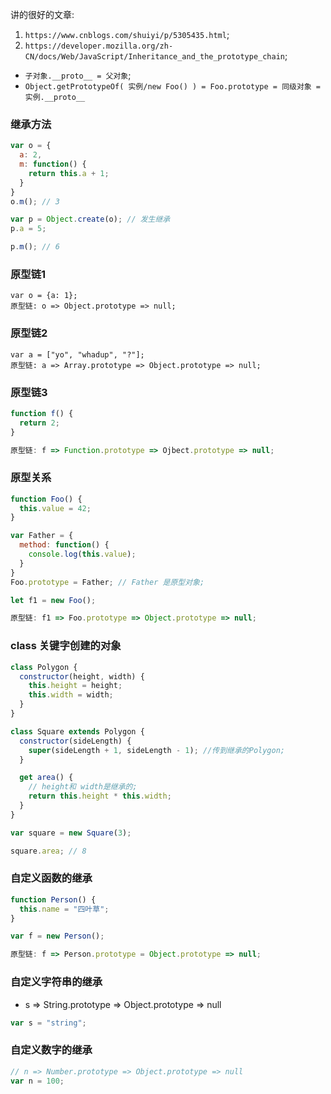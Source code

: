 讲的很好的文章:
1. `https://www.cnblogs.com/shuiyi/p/5305435.html`; 
2. `https://developer.mozilla.org/zh-CN/docs/Web/JavaScript/Inheritance_and_the_prototype_chain`; 

* `子对象.__proto__ = 父对象`; 
* `Object.getPrototypeOf( 实例/new Foo() ) = Foo.prototype = 同级对象 = 实例.__proto__`

### 继承方法

```js
var o = {
  a: 2,
  m: function() {
    return this.a + 1;
  }
}
o.m(); // 3

var p = Object.create(o); // 发生继承
p.a = 5;

p.m(); // 6
```

### 原型链1

```
var o = {a: 1};
原型链: o => Object.prototype => null;
```

### 原型链2

```
var a = ["yo", "whadup", "?"];
原型链: a => Array.prototype => Object.prototype => null;
```

### 原型链3

```js
function f() {
  return 2;
}

原型链: f => Function.prototype => Ojbect.prototype => null;
```

### 原型关系

```js
function Foo() {
  this.value = 42;
}

var Father = {
  method: function() {
    console.log(this.value);
  }
}
Foo.prototype = Father; // Father 是原型对象;

let f1 = new Foo();

原型链: f1 => Foo.prototype => Object.prototype => null;
```

### class 关键字创建的对象

```js
class Polygon {
  constructor(height, width) {
    this.height = height;
    this.width = width;
  }
}

class Square extends Polygon {
  constructor(sideLength) {
    super(sideLength + 1, sideLength - 1); //传到继承的Polygon;
  }

  get area() {
    // height和 width是继承的;
    return this.height * this.width;
  }
}

var square = new Square(3);

square.area; // 8
```

### 自定义函数的继承

```js
function Person() {
  this.name = "四叶草";
}

var f = new Person();

原型链: f => Person.prototype = Object.prototype => null;
```

### 自定义字符串的继承

* s => String.prototype => Object.prototype => null

```js
var s = "string";
```

### 自定义数字的继承
```js
// n => Number.prototype => Object.prototype => null
var n = 100;
```
